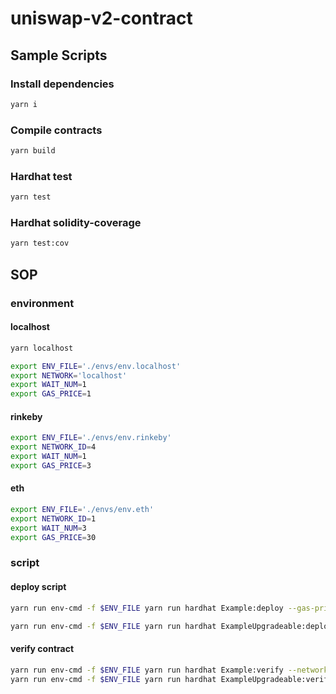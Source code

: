 # uniswap-v2-contract

## Sample Scripts
### Install dependencies
```bash
yarn i
```

### Compile contracts
```bash
yarn build
```

### Hardhat test
```bash
yarn test 
```

### Hardhat solidity-coverage
```bash
yarn test:cov
```

## SOP
### environment
#### localhost 
``` bash
yarn localhost

export ENV_FILE='./envs/env.localhost'
export NETWORK='localhost'
export WAIT_NUM=1
export GAS_PRICE=1
```

#### rinkeby
``` bash
export ENV_FILE='./envs/env.rinkeby'
export NETWORK_ID=4
export WAIT_NUM=1
export GAS_PRICE=3
```

#### eth
``` bash
export ENV_FILE='./envs/env.eth'
export NETWORK_ID=1
export WAIT_NUM=3
export GAS_PRICE=30
```

### script

#### deploy script
```bash
yarn run env-cmd -f $ENV_FILE yarn run hardhat Example:deploy --gas-price $GAS_PRICE --wait-num $WAIT_NUM --network $NETWORK_ID

yarn run env-cmd -f $ENV_FILE yarn run hardhat ExampleUpgradeable:deploy --gas-price $GAS_PRICE --wait-num $WAIT_NUM --network $NETWORK_ID
```

#### verify contract
```bash
yarn run env-cmd -f $ENV_FILE yarn run hardhat Example:verify --network $NETWORK_ID
yarn run env-cmd -f $ENV_FILE yarn run hardhat ExampleUpgradeable:verify --network $NETWORK_ID
```